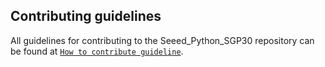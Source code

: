 ## Contributing guidelines

All guidelines for contributing to the Seeed_Python_SGP30 repository can be found at [`How to contribute guideline`](https://github.com/Seeed-Studio/Seeed_Python_SGP30/wiki/How_to_contribute).
